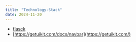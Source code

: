 ```yaml
---
title: "Technology-Stack"
date: 2024-11-20
---
```


- [flasck](https://flask.palletsprojects.com/en/stable/deploying/)
- [https://getuikit.com/docs/navbar](https://getuikit.com/)
